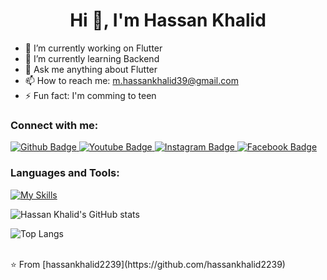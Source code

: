  <h1 align="center">Hi 👋, I'm Hassan Khalid</h1>

- 🔭 I’m currently working on Flutter
- 🌱 I’m currently learning Backend
- 💬 Ask me anything about Flutter 
- 📫 How to reach me: m.hassankhalid39@gmail.com
- ⚡ Fun fact: I'm comming to teen
  
### Connect with me:
<div id="badges">
  <a href="https://github.com/hassankhalid2239">
    <img src="https://img.shields.io/badge/Github-white?style=for-the-badge&logo=Github&logoColor=black" alt="Github Badge"/>
  </a>
  <a href="https://www.youtube.com/@HassanKhalid39">
    <img src="https://img.shields.io/badge/YouTube-red?style=for-the-badge&logo=youtube&logoColor=white" alt="Youtube Badge"/>
  </a>
   <a href="https://www.instagram.com/hassan.ch2239/">
    <img src="https://img.shields.io/badge/Instagram-purple?style=for-the-badge&logo=instagram&logoColor=white" alt="Instagram Badge"/>
  </a>
   <a href="https://www.facebook.com/hassan.ch2239?mibextid=ZbWKwL">
    <img src="https://img.shields.io/badge/Facebook-blue?style=for-the-badge&logo=facebook&logoColor=white" alt="Facebook Badge"/>
  </a>
<!--    <a href="https://twitter.com/axiftaj">
    <img src="https://img.shields.io/badge/Twitter-blue?style=for-the-badge&logo=twitter&logoColor=white" alt="Twitter Badge"/>
  </a> -->
</div>

### Languages and Tools:
[![My Skills](https://skillicons.dev/icons?i=flutter,dart,firebase,github,git,postman,perline=5)](https://skillicons.dev)

![Hassan Khalid's GitHub stats](https://github-readme-stats.vercel.app/api?username=hassankhalid2239&show_icons=true&theme=dark)

![Top Langs](https://github-readme-stats.vercel.app/api/top-langs/?username=hassankhalid2239&theme=dark)


<br>
⭐️ From [hassankhalid2239](https://github.com/hassankhalid2239)
